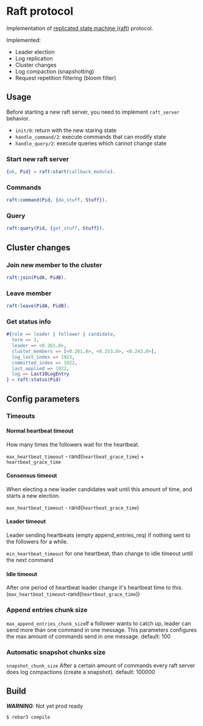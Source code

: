 # Raft protocol

Implementation of [replicated state machine (raft)](https://raft.github.io/) protocol.

Implemented:
* Leader election
* Log replication
* Cluster changes
* Log compaction (snapshotting)
* Request repetition filtering (bloom filter)

## Usage

Before starting a new raft server, you need to implement
`raft_server` behavior. 

 * `init/0`: return with the new staring state
 * `handle_command/2`: execute commands that can modify state
 * `handle_query/2`: execute queries which cannot change state

### Start new raft server
```erlang
{ok, Pid} = raft:start(callback_module).
```

### Commands
```erlang
raft:command(Pid, {do_stuff, Stuff}).
```

### Query
```erlang
raft:query(Pid, {get_stuff, Stuff}).
```

## Cluster changes

### Join new member to the cluster
```erlang
raft:join(PidA, PidB).
```

### Leave member
```erlang
raft:leave(PidA, PidB).
```

### Get status info

```erlang
#{role => leader | follower | candidate,
  term => 1,
  leader => <0.261.0>,
  cluster_members => [<0.261.0>, <0.253.0>, <0.243.0>],
  log_last_index => 1923,
  committed_index => 1922,
  last_applied => 1922,
  log => Last10LogEntry
} = raft:status(Pid)
```


## Config parameters

### Timeouts

#### Normal heartbeat timeout
How many times the followers wait for the heartbeat.

`max_heartbeat_timeout` - rand(`heartbeat_grace_time`) + `heartbeat_grace_time`

#### Consensus timeout
When electing a new leader candidates wait until this amount of time, and starts a new 
election.

`max_heartbeat_timeout` - rand(`heartbeat_grace_time`)

#### Leader timeout
Leader sending heartbeats (empty append_entries_req) if nothing sent to the followers for a while.

`min_heartbeat_timeout` for one heartbeat, than change to idle timeout until the next command

#### Idle timeout
After one period of heartbeat leader change it's heartbeat time to this. 
(`max_heartbeat_timeout`-rand(`heartbeat_grace_time`))

### Append entries chunk size

`max_append_entries_chunk_size`If a follower wants to catch up, leader can send more than one command in one message.
This parameters configures the max amount of commands send in one message. default: 100

### Automatic snapshot chunks size

`snapshot_chunk_size` After a certain amount of commands 
every raft server does log compactions (create a snapshot). default: 100000   

Build
-----

***WARNING***: Not yet prod ready

    $ rebar3 compile

